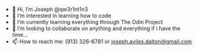 - 👋 Hi, I’m Joseph @qw3r1nt1n3
- 👀 I’m interested in learning how to code
- 🌱 I’m currently learning everything through The Odin Project
- 💞️ I’m looking to collaborate on anything and everything if i have the time...
- 📫 How to reach me: (913) 326-6781 or joseph.aviles.dalton@gmail.com
